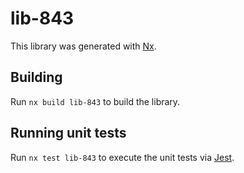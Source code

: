 # lib-843

This library was generated with [Nx](https://nx.dev).

## Building

Run `nx build lib-843` to build the library.

## Running unit tests

Run `nx test lib-843` to execute the unit tests via [Jest](https://jestjs.io).
